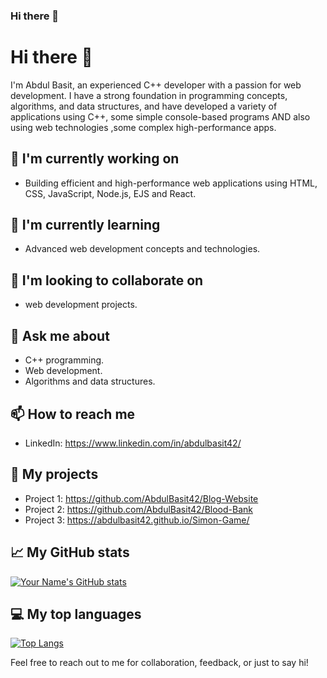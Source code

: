 ### Hi there 👋

# Hi there 👋

I'm Abdul Basit, an experienced C++ developer with a passion for web development. I have a strong foundation in programming concepts, algorithms, and data structures, and have developed a variety of applications using C++, some simple console-based programs AND also using web technologies ,some complex high-performance apps.   

## 🔭 I'm currently working on
- Building efficient and high-performance web applications using HTML, CSS, JavaScript, Node.js, EJS and React.

## 🌱 I'm currently learning
- Advanced web development concepts and technologies.  

## 👯 I'm looking to collaborate on
- web development projects.

## 💬 Ask me about
- C++ programming.
- Web development.
- Algorithms and data structures.

## 📫 How to reach me
- LinkedIn: https://www.linkedin.com/in/abdulbasit42/

## 🚀 My projects
- Project 1: https://github.com/AbdulBasit42/Blog-Website
- Project 2: https://github.com/AbdulBasit42/Blood-Bank
- Project 3: https://abdulbasit42.github.io/Simon-Game/

## 📈 My GitHub stats
[![Your Name's GitHub stats](https://github-readme-stats.vercel.app/api?username=your-github-username&show_icons=true&theme=dark)](https://github.com/anuraghazra/github-readme-stats)

## 💻 My top languages
[![Top Langs](https://github-readme-stats.vercel.app/api/top-langs/?username=your-github-username&layout=compact&theme=dark)](https://github.com/anuraghazra/github-readme-stats)

Feel free to reach out to me for collaboration, feedback, or just to say hi!
